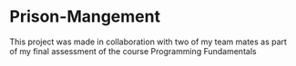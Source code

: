 # Prison-Mangement
This project was made in collaboration with two of my team mates as part of my final assessment of the course Programming Fundamentals 
